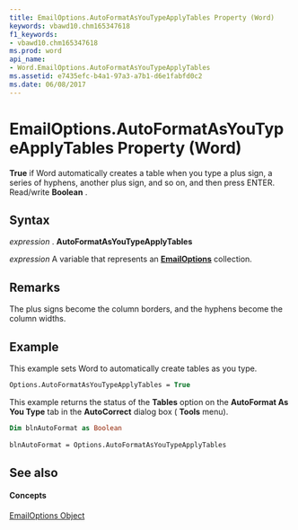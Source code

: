 ```yaml
---
title: EmailOptions.AutoFormatAsYouTypeApplyTables Property (Word)
keywords: vbawd10.chm165347618
f1_keywords:
- vbawd10.chm165347618
ms.prod: word
api_name:
- Word.EmailOptions.AutoFormatAsYouTypeApplyTables
ms.assetid: e7435efc-b4a1-97a3-a7b1-d6e1fabfd0c2
ms.date: 06/08/2017
---
```



# EmailOptions.AutoFormatAsYouTypeApplyTables Property (Word)

 **True** if Word automatically creates a table when you type a plus sign, a series of hyphens, another plus sign, and so on, and then press ENTER. Read/write **Boolean** .


## Syntax

 _expression_ . **AutoFormatAsYouTypeApplyTables**

 _expression_ A variable that represents an **[EmailOptions](Word.EmailOptions.md)** collection.


## Remarks

The plus signs become the column borders, and the hyphens become the column widths. 


## Example

This example sets Word to automatically create tables as you type.


```vb
Options.AutoFormatAsYouTypeApplyTables = True
```

This example returns the status of the  **Tables** option on the **AutoFormat As You Type** tab in the **AutoCorrect** dialog box ( **Tools** menu).




```vb
Dim blnAutoFormat as Boolean 
 
blnAutoFormat = Options.AutoFormatAsYouTypeApplyTables
```


## See also


#### Concepts


[EmailOptions Object](Word.EmailOptions.md)

